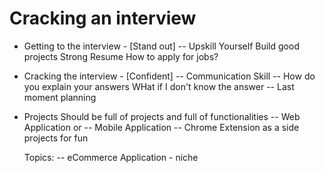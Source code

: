 # Cracking an interview

- Getting to the interview - [Stand out]
-- Upskill Yourself
  Build good projects
  Strong Resume
  How to apply for jobs?

- Cracking the interview - [Confident]
-- Communication Skill
-- How do you explain your answers
  WHat if I don't know the answer
-- Last moment planning

- Projects Should be full of projects and full of functionalities
  -- Web Application or
  -- Mobile Application
     -- Chrome Extension as a side projects for fun

  Topics:
    -- eCommerce Application - niche 
